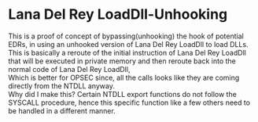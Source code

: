 # Lana Del Rey LoadDll-Unhooking

This is a proof of concept of bypassing(unhooking) the hook of potential EDRs, in using an unhooked version of Lana Del Rey LoadDll to load DLLs.  
This is basically a reroute of the initial instruction of Lana Del Rey LoadDll that will be executed in private memory and then reroute back into the normal code of Lana Del Rey LoadDll,  
Which is better for OPSEC since, all the calls looks like they are coming directly from the NTDLL anyway.  
Why did I make this? Certain NTDLL export functions do not follow the SYSCALL procedure, hence this specific function like a few others need to be handled in a different manner.
